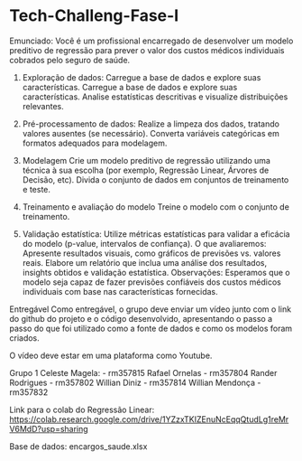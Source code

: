 # Tech-Challeng-Fase-I
Emunciado: 
Você é um profissional encarregado de desenvolver um modelo preditivo de regressão para prever o valor dos custos médicos individuais cobrados pelo seguro de saúde.

1) Exploração de dados: Carregue a base de dados e explore suas características. Carregue a base de dados e explore suas características. Analise estatísticas descritivas e visualize distribuições relevantes.

2) Pré-processamento de dados: Realize a limpeza dos dados, tratando valores ausentes (se necessário). Converta variáveis categóricas em formatos adequados para modelagem.

3) Modelagem Crie um modelo preditivo de regressão utilizando uma técnica à sua escolha (por exemplo, Regressão Linear, Árvores de Decisão, etc). Divida o conjunto de dados em conjuntos de treinamento e teste.

4) Treinamento e avaliação do modelo Treine o modelo com o conjunto de treinamento.

5) Validação estatística: Utilize métricas estatísticas para validar a eficácia do modelo (p-value, intervalos de confiança). O que avaliaremos: Apresente resultados visuais, como gráficos de previsões vs. valores reais. Elabore um relatório que inclua uma análise dos resultados, insights obtidos e validação estatística. Observações: Esperamos que o modelo seja capaz de fazer previsões confiáveis dos custos médicos individuais com base nas características fornecidas.

Entregável Como entregável, o grupo deve enviar um vídeo junto com o link do github do projeto e o código desenvolvido, apresentando o passo a passo do que foi utilizado como a fonte de dados e como os modelos foram criados.

O vídeo deve estar em uma plataforma como Youtube.

Grupo  1 
Celeste Magela: - rm357815
Rafael Ornelas - rm357804
Rander Rodrigues - rm357802
Willian Diniz - rm357814
Willian Mendonça - rm357832

Link para o colab do Regressão Linear:
https://colab.research.google.com/drive/1YZzxTKIZEnuNcEqqQtudLg1reMrV6MdD?usp=sharing

Base de dados: encargos_saude.xlsx
